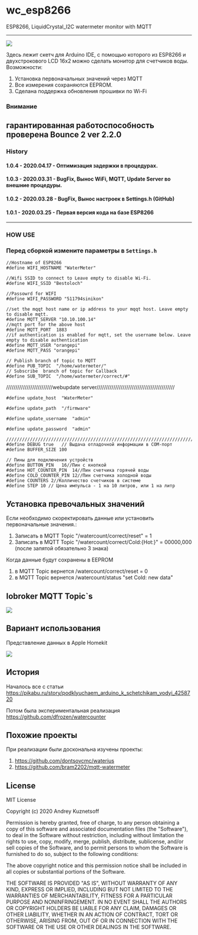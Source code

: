 
# wc_esp8266

ESP8266, LiquidCrystal_I2C watermeter monitor with MQTT

----------

![](docs/img/IMG_1937.jpg)

Здесь лежит скетч для Arduino IDE, с помощью которого из ESP8266 и двухстрокового LCD 16x2 можно сделать монитор для счетчиков воды.
Возможности:
1. Установка первоначальных значений через MQTT
2. Все измерения сохраняются  EEPROM.
3. Сделана поддержка обновления прошивки по Wi-Fi

### Внимание

гарантированная работоспособность проверена Bounce 2 ver 2.2.0
----------
### History

#### 1.0.4 - 2020.04.17 - Оптимизация задержки в процедурах. 

#### 1.0.3 - 2020.03.31 - BugFix, Вынос WiFi, MQTT, Update Server во внешние процедуры.

#### 1.0.2 - 2020.03.28 - BugFix, Вынос настроек в Settings.h (GitHub)

#### 1.0.1 - 2020.03.25 - Первая версия кода на базе ESP8266
----------

### HOW USE

### Перед сборкой измените параметры в `Settings.h`

    //Hostname of ESP8266
    #define WIFI_HOSTNAME "WaterMeter"

    //Wifi SSID to connect to Leave empty to disable Wi-Fi.
    #define WIFI_SSID "Bestoloch"

    //Passowrd for WIFI
    #define WIFI_PASSWORD "511794sinikon"

    //set the mqqt host name or ip address to your mqqt host. Leave empty to disable mqtt.
    #define MQTT_SERVER "10.10.100.14"
    //mqtt port for the above host
    #define MQTT_PORT  1883
    //if authentication is enabled for mqtt, set the username below. Leave empty to disable authentication
    #define MQTT_USER "orangepi"
    #define MQTT_PASS "orangepi"

    // Publish branch of topic to MQTT
    #define PUB_TOPIC  "/home/watermeter/"
    // Subscribe  branch of topic for Callback
    #define SUB_TOPIC  "/home/watermeter/correct/#"

/////////////////////////webupdate server//////////////////////////////////////////

    #define update_host  "WaterMeter"

    #define update_path  "/firmware"

    #define update_username  "admin"

    #define update_password  "admin"

    /////////////////////////////////////////////////////////////////////////////////////////////////
    #define DEBUG true   // Выдача отладочной информации в COM-порт
    #define BUFFER_SIZE 100

    // Пины для подключения устройств
    #define BUTTON_PIN   16//Пин с кнопкой
    #define HOT_COUNTER_PIN  14//Пин счетчика горячей воды
    #define COLD_COUNTER_PIN 12//Пин счетчика холодной воды
    #define COUNTERS 2//Колличество счетчиков в системе
    #define STEP 10 // Цена импульса - 1 на 10 литров, или 1 на литр

## Установка превочальных значений
 Если необходимо скоректировать данные или установить первоначальные значения.:

 1. Записать в  MQTT Topic "/watercount/correct/reset" = 1
 2.  Записать в  MQTT Topic "/watercount/correct/Cold:{Hot:}"  = 00000,000 (после запятой обязательно 3 знака)

Когда данные будут сохранены в EEPROM


1. в MQTT Topic вернется  /watercount/correct/reset = 0
2. в MQTT Topic вернется /watercount/status "set Cold: new data"

## Iobroker MQTT Topic`s


![](docs/img/mqtt.png)

## Вариант использования
Представление данных в Apple Homekit

![](docs/img/IMG_1945.PNG)

## История
Началось все с статьи https://pikabu.ru/story/podklyuchaem_arduino_k_schetchikam_vodyi_4258720

Потом была экспериментальная реализация https://github.com/dfrozen/watercounter

## Похожие проекты
При реализации были доскональна изучены проекты:
 
1. https://github.com/dontsovcmc/waterius
2. https://github.com/bram2202/mqtt-watermeter

## License
MIT License

Copyright (c) 2020 Andrey Kuznetsoff

Permission is hereby granted, free of charge, to any person obtaining a copy of this software and associated documentation files (the "Software"), to deal in the Software without restriction, including without limitation the rights to use, copy, modify, merge, publish, distribute, sublicense, and/or sell copies of the Software, and to permit persons to whom the Software is furnished to do so, subject to the following conditions:

The above copyright notice and this permission notice shall be included in all copies or substantial portions of the Software.

THE SOFTWARE IS PROVIDED "AS IS", WITHOUT WARRANTY OF ANY KIND, EXPRESS OR IMPLIED, INCLUDING BUT NOT LIMITED TO THE WARRANTIES OF MERCHANTABILITY, FITNESS FOR A PARTICULAR PURPOSE AND NONINFRINGEMENT. IN NO EVENT SHALL THE AUTHORS OR COPYRIGHT HOLDERS BE LIABLE FOR ANY CLAIM, DAMAGES OR OTHER LIABILITY, WHETHER IN AN ACTION OF CONTRACT, TORT OR OTHERWISE, ARISING FROM, OUT OF OR IN CONNECTION WITH THE SOFTWARE OR THE USE OR OTHER DEALINGS IN THE SOFTWARE.
